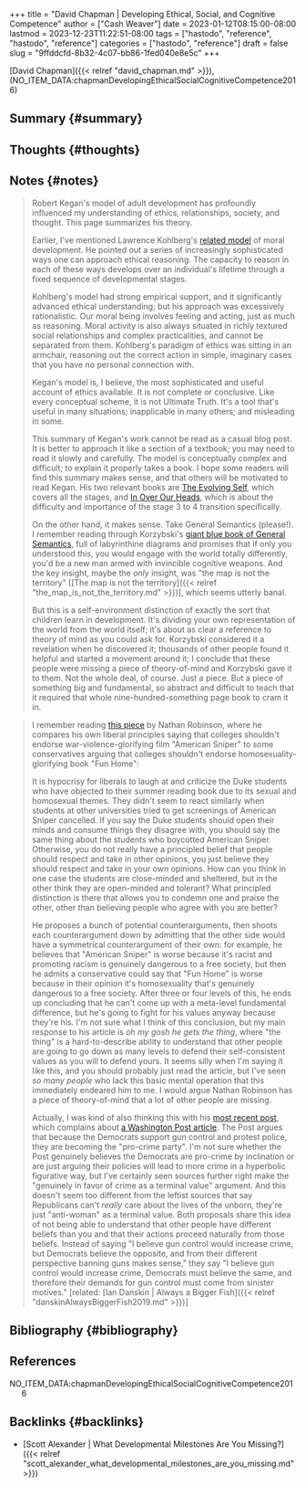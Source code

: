 +++
title = "David Chapman | Developing Ethical, Social, and Cognitive Competence"
author = ["Cash Weaver"]
date = 2023-01-12T08:15:00-08:00
lastmod = 2023-12-23T11:22:51-08:00
tags = ["hastodo", "reference", "hastodo", "reference"]
categories = ["hastodo", "reference"]
draft = false
slug = "9ffddcfd-8b32-4c07-bb86-1fed040e8e5c"
+++

[David Chapman]({{< relref "david_chapman.md" >}}), (NO_ITEM_DATA:chapmanDevelopingEthicalSocialCognitiveCompetence2016)


## Summary {#summary}


## Thoughts {#thoughts}


## Notes {#notes}

> Robert Kegan's model of adult development has profoundly influenced my understanding of ethics, relationships, society, and thought. This page summarizes his theory.
>
> Earlier, I've mentioned Lawrence Kohlberg's [related model](https://en.wikipedia.org/wiki/Lawrence_Kohlberg's_stages_of_moral_development) of moral development. He pointed out a series of increasingly sophisticated ways one can approach ethical reasoning. The capacity to reason in each of these ways develops over an individual's lifetime through a fixed sequence of developmental stages.
>
> Kohlberg's model had strong empirical support, and it significantly advanced ethical understanding; but his approach was excessively rationalistic. Our moral being involves feeling and acting, just as much as reasoning. Moral activity is also always situated in richly textured social relationships and complex practicalities, and cannot be separated from them. Kohlberg's paradigm of ethics was sitting in an armchair, reasoning out the correct action in simple, imaginary cases that you have no personal connection with.
>
> Kegan's model is, I believe, the most sophisticated and useful account of ethics available. It is not complete or conclusive. Like every conceptual scheme, it is not Ultimate Truth. It's a tool that's useful in many situations; inapplicable in many others; and misleading in some.
>
> This summary of Kegan's work cannot be read as a casual blog post. It is better to approach it like a section of a textbook; you may need to read it slowly and carefully. The model is conceptually complex and difficult; to explain it properly takes a book. I hope some readers will find this summary makes sense, and that others will be motivated to read Kegan. His two relevant books are [The Evolving Self](http://www.amazon.com/gp/product/0674272315/?tag=meaningness-20), which covers all the stages, and [In Over Our Heads](http://www.amazon.com/gp/product/0674445880/ref=as_li_tl?ie=UTF8&camp=1789&creative=390957&creativeASIN=0674445880&linkCode=as2&tag=meaningness-20&linkId=AFL7YZE2CVEA7HQK), which is about the difficulty and importance of the stage 3 to 4 transition specifically.
>
> On the other hand, it makes sense. Take General Semantics (please!). I remember reading through Korzybski's [giant blue book of General Semantics](http://www.amazon.com/gp/product/0937298018/ref=as_li_tl?ie=UTF8&camp=1789&creative=390957&creativeASIN=0937298018&linkCode=as2&tag=slastacod-20&linkId=6BN2XOJPPQ56YTXB), full of labyrinthine diagrams and promises that if only you understood this, you would engage with the world totally differently, you'd be a new man armed with invincible cognitive weapons. And the key insight, maybe the _only_ insight, was "the map is not the territory" [[The map is not the territory]({{< relref "the_map_is_not_the_territory.md" >}})], which seems utterly banal.
>
> But this is a self-environment distinction of exactly the sort that children learn in development. It's dividing your own representation of the world from the world itself; it's about as clear a reference to theory of mind as you could ask for. Korzybski considered it a revelation when he discovered it; thousands of other people found it helpful and started a movement around it; I conclude that these people were missing a piece of theory-of-mind and Korzybski gave it to them. Not the whole deal, of course. Just a piece. But a piece of something big and fundamental, so abstract and difficult to teach that it required that whole nine-hundred-something page book to cram it in.

<!--quoteend-->

> I remember reading [this piece](http://thenavelobservatory.com/2015/08/25/is-there-a-principled-distinction-between-refusing-to-watch-american-sniper-and-refusing-to-read-fun-home/) by Nathan Robinson, where he compares his own liberal principles saying that colleges shouldn't endorse war-violence-glorifying film "American Sniper" to some conservatives arguing that colleges shouldn't endorse homosexuality-glorifying book "Fun Home":
>
> <div class="quote2">
>
> It is hypocrisy for liberals to laugh at and criticize the Duke students who have objected to their summer reading book due to its sexual and homosexual themes. They didn't seem to react similarly when students at other universities tried to get screenings of American Sniper cancelled. If you say the Duke students should open their minds and consume things they disagree with, you should say the same thing about the students who boycotted American Sniper. Otherwise, you do not really have a principled belief that people should respect and take in other opinions, you just believe they should respect and take in your own opinions. How can you think in one case the students are close-minded and sheltered, but in the other think they are open-minded and tolerant? What principled distinction is there that allows you to condemn one and praise the other, other than believing people who agree with you are better?
>
> </div>
>
> He proposes a bunch of potential counterarguments, then shoots each counterargument down by admitting that the other side would have a symmetrical counterargument of their own: for example, he believes that "American Sniper" is worse because it's racist and promoting racism is genuinely dangerous to a free society, but then he admits a conservative could say that "Fun Home" is worse because in their opinion it's homosexuality that's genuinely dangerous to a free society. After three or four levels of this, he ends up concluding that he can't come up with a meta-level fundamental difference, but he's going to fight for his values anyway because they're his. I'm not sure what I think of this conclusion, but my main response to his article is _oh my gosh he gets the thing_, where "the thing" is a hard-to-describe ability to understand that other people are going to go down as many levels to defend their self-consistent values as you will to defend yours. It seems silly when I'm saying it like this, and you should probably just read the article, but I've seen _so many people_ who lack this basic mental operation that this immediately endeared him to me. I would argue Nathan Robinson has a piece of theory-of-mind that a lot of other people are missing.
>
> Actually, I was kind of also thinking this with his [most recent post](http://thenavelobservatory.com/2015/10/31/how-do-you-get-away-with-writing-something-like-this/), which complains about [a Washington Post article](https://www.washingtonpost.com/blogs/post-partisan/wp/2015/10/27/the-insiders-the-fbi-director-is-saying-something-the-democrats-need-to-hear/). The Post argues that because the Democrats support gun control and protest police, they are becoming the "pro-crime party". I'm not sure whether the Post genuinely believes the Democrats are pro-crime by inclination or are just arguing their policies will lead to more crime in a hyperbolic figurative way, but I've certainly seen sources further right make the "genuinely in favor of crime as a terminal value" argument. And this doesn't seem too different from the leftist sources that say Republicans can't _really_ care about the lives of the unborn, they're just "anti-woman" as a terminal value. Both proposals share this idea of not being able to understand that other people have different beliefs than you and that their actions proceed naturally from those beliefs. Instead of saying "I believe gun control would increase crime, but Democrats believe the opposite, and from their different perspective banning guns makes sense," they say "I believe gun control would increase crime, Democrats must believe the same, and therefore their demands for gun control must come from sinister motives." [related: [Ian Danskin | Always a Bigger Fish]({{< relref "danskinAlwaysBiggerFish2019.md" >}})]


## Bibliography {#bibliography}

## References

<style>.csl-entry{text-indent: -1.5em; margin-left: 1.5em;}</style><div class="csl-bib-body">
  <div class="csl-entry">NO_ITEM_DATA:chapmanDevelopingEthicalSocialCognitiveCompetence2016</div>
</div>



## Backlinks {#backlinks}

-   [Scott Alexander | What Developmental Milestones Are You Missing?]({{< relref "scott_alexander_what_developmental_milestones_are_you_missing.md" >}})
